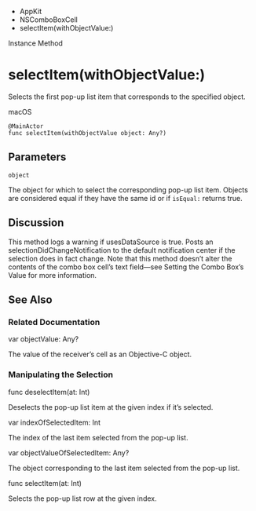 

- AppKit
- NSComboBoxCell
-  selectItem(withObjectValue:) 

Instance Method

# selectItem(withObjectValue:)

Selects the first pop-up list item that corresponds to the specified object.

macOS

``` source
@MainActor
func selectItem(withObjectValue object: Any?)
```

## Parameters 

`object`  

The object for which to select the corresponding pop-up list item. Objects are considered equal if they have the same id or if `isEqual:` returns true.

## Discussion

This method logs a warning if usesDataSource is true. Posts an selectionDidChangeNotification to the default notification center if the selection does in fact change. Note that this method doesn’t alter the contents of the combo box cell’s text field—see Setting the Combo Box’s Value for more information.

## See Also

### Related Documentation

var objectValue: Any?

The value of the receiver’s cell as an Objective-C object.

### Manipulating the Selection

func deselectItem(at: Int)

Deselects the pop-up list item at the given index if it’s selected.

var indexOfSelectedItem: Int

The index of the last item selected from the pop-up list.

var objectValueOfSelectedItem: Any?

The object corresponding to the last item selected from the pop-up list.

func selectItem(at: Int)

Selects the pop-up list row at the given index.

